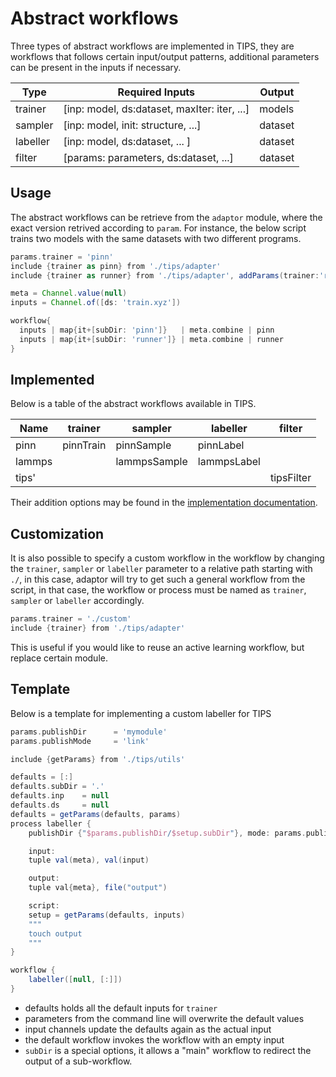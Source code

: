 # Abstract workflows

Three types of abstract workflows are implemented in TIPS, they are workflows
that follows certain input/output patterns, additional parameters can be present
in the inputs if necessary.

| Type     | Required Inputs                              | Output  |
|----------|----------------------------------------------|---------|
| trainer  | [inp: model, ds:dataset, maxIter: iter, ...] | models  |
| sampler  | [inp: model, init: structure, ...]           | dataset |
| labeller | [inp: model, ds:dataset, ... ]               | dataset |
| filter   | [params: parameters, ds:dataset, ...]        | dataset |

## Usage

The abstract workflows can be retrieve from the `adaptor` module, where the
exact version retrived according to `param`. For instance, the below script
trains two models with the same datasets with two different programs.

```groovy
params.trainer = 'pinn'
include {trainer as pinn} from './tips/adapter'
include {trainer as runner} from './tips/adapter', addParams(trainer:'runner')

meta = Channel.value(null)
inputs = Channel.of([ds: 'train.xyz'])

workflow{
  inputs | map{it+[subDir: 'pinn']}   | meta.combine | pinn
  inputs | map{it+[subDir: 'runner']} | meta.combine | runner
}
```

## Implemented

Below is a table of the abstract workflows available in TIPS.

| Name   | trainer   | sampler      | labeller    | filter     |
|--------|-----------|--------------|-------------|------------|
| pinn   | pinnTrain | pinnSample   | pinnLabel   |            |
| lammps |           | lammpsSample | lammpsLabel |            |
| tips'  |           |              |             | tipsFilter |

Their addition options may be found in the [implementation
documentation](./implmentation.md).

## Customization
It is also possible to specify a custom workflow in the workflow by changing the
`trainer`, `sampler` or `labeller` parameter to a relative path starting with
`./`, in this case, adaptor will try to get such a general workflow from the
script, in that case, the workflow or process must be named as `trainer`,
`sampler` or `labeller` accordingly.

```groovy
params.trainer = './custom'
include {trainer} from './tips/adapter'
```

This is useful if you would like to reuse an active learning workflow, but
replace certain module.

## Template
Below is a template for implementing a custom labeller for TIPS

```groovy
params.publishDir      = 'mymodule'
params.publishMode     = 'link'

include {getParams} from './tips/utils'

defaults = [:]
defaults.subDir = '.'
defaults.inp    = null
defaults.ds     = null
defaults = getParams(defaults, params)
process labeller {
    publishDir {"$params.publishDir/$setup.subDir"}, mode: params.publishMode

    input:
    tuple val(meta), val(input)

    output:
    tuple val{meta}, file("output") 

    script:
    setup = getParams(defaults, inputs)
    """
    touch output
    """
}

workflow {
    labeller([null, [:]])
}
```

- defaults holds all the default inputs for `trainer`
- parameters from the command line will overwrite the default values
- input channels update the defaults again as the actual input
- the default workflow invokes the workflow with an empty input
- `subDir` is a special options, it allows a "main" workflow to redirect the
  output of a sub-workflow.
